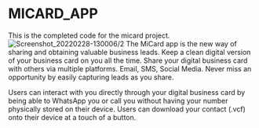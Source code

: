 # MICARD_APP
This is the completed code for the micard project.
![Screenshot_20220228-130006](https://user-images.githubusercontent.com/64228597/157376886-37aacfa3-5688-40e9-b135-bf3bad719663.png)/2
The MiCard app is the new way of sharing and obtaining valuable business leads. Keep a clean digital version of your business card on you all the time. Share your digital business card with others via multiple platforms. Email, SMS, Social Media. Never miss an opportunity by easily capturing leads as you share.

Users can interact with you directly through your digital business card by being able to WhatsApp you or call you without having your number physically stored on their device. Users can download your contact (.vcf) onto their device at a touch of a button.

